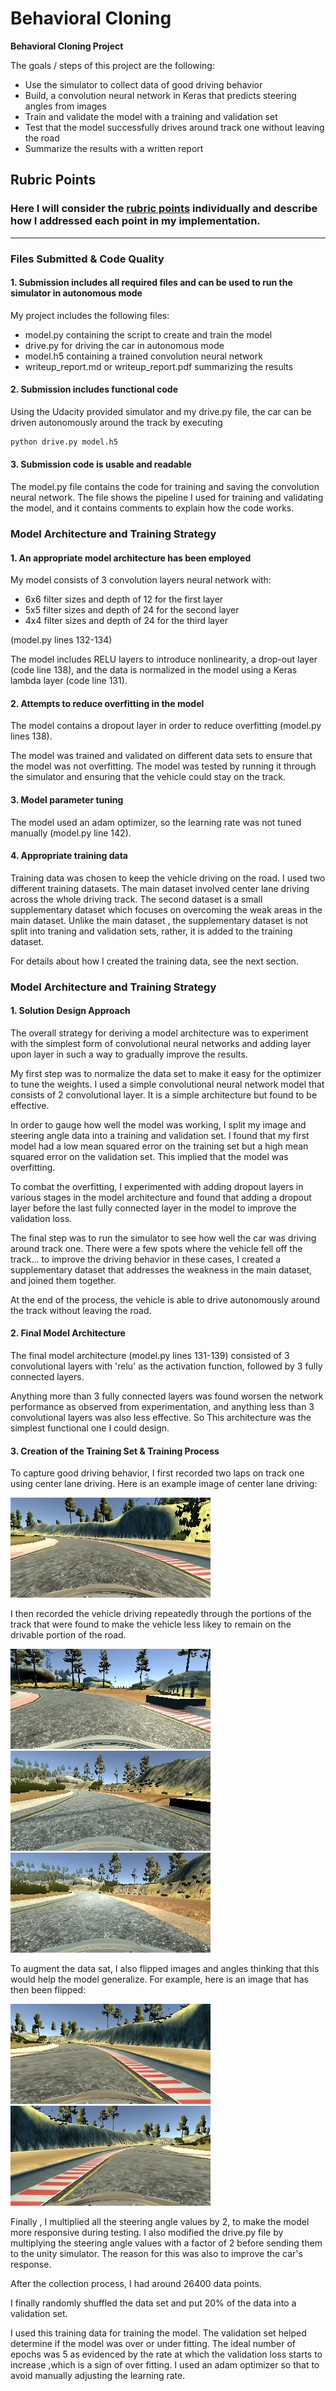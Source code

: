 # **Behavioral Cloning** 


**Behavioral Cloning Project**

The goals / steps of this project are the following:
* Use the simulator to collect data of good driving behavior
* Build, a convolution neural network in Keras that predicts steering angles from images
* Train and validate the model with a training and validation set
* Test that the model successfully drives around track one without leaving the road
* Summarize the results with a written report


[//]: # (Image References)

[image1]: ./examples/placeholder.png "Model Visualization"
[image2]: ./examples/center_lane.jpg "Grayscaling"
[image3]: ./examples/supp1.jpg "Recovery Image"
[image4]: ./examples/supp2.jpg "Recovery Image"
[image5]: ./examples/supp3.jpg "Recovery Image"
[image6]: ./examples/unflipped.jpg "Normal Image"
[image7]: ./examples/flipped.jpg "Flipped Image"

## Rubric Points
### Here I will consider the [rubric points](https://review.udacity.com/#!/rubrics/432/view) individually and describe how I addressed each point in my implementation.  

---
### Files Submitted & Code Quality

#### 1. Submission includes all required files and can be used to run the simulator in autonomous mode

My project includes the following files:
* model.py containing the script to create and train the model
* drive.py for driving the car in autonomous mode
* model.h5 containing a trained convolution neural network 
* writeup_report.md or writeup_report.pdf summarizing the results

#### 2. Submission includes functional code
Using the Udacity provided simulator and my drive.py file, the car can be driven autonomously around the track by executing 
```sh
python drive.py model.h5
```

#### 3. Submission code is usable and readable

The model.py file contains the code for training and saving the convolution neural network. The file shows the pipeline I used for training and validating the model, and it contains comments to explain how the code works.

### Model Architecture and Training Strategy

#### 1. An appropriate model architecture has been employed

My model consists of 3 convolution layers neural network with:
* 6x6 filter sizes and depth of 12 for the first layer
* 5x5 filter sizes and depth of 24 for the second layer
* 4x4 filter sizes and depth of 24 for the third layer

(model.py lines 132-134) 

The model includes RELU layers to introduce nonlinearity, a drop-out layer (code line 138), and the data is normalized in the model using a Keras lambda layer (code line 131). 

#### 2. Attempts to reduce overfitting in the model

The model contains  a dropout layer in order to reduce overfitting (model.py lines 138). 

The model was trained and validated on different data sets to ensure that the model was not overfitting. The model was tested by running it through the simulator and ensuring that the vehicle could stay on the track.

#### 3. Model parameter tuning

The model used an adam optimizer, so the learning rate was not tuned manually (model.py line 142).

#### 4. Appropriate training data

Training data was chosen to keep the vehicle driving on the road. I used two different training datasets. The main dataset involved center lane driving across the whole driving track. The second dataset is a small supplementary dataset which focuses on overcoming the weak areas in the main dataset.
Unlike the main dataset , the supplementary dataset is not split into traning and validation sets, rather, it is added to the training dataset.

For details about how I created the training data, see the next section. 

### Model Architecture and Training Strategy

#### 1. Solution Design Approach

The overall strategy for deriving a model architecture was to experiment with the simplest form of convolutional neural networks and adding layer upon layer in such a way to gradually improve the results.

My first step was to normalize the data set to make it easy for the optimizer to tune the weights.
I used a simple convolutional neural network model that consists of 2 convolutional layer. It is a simple architecture but found to be effective.

In order to gauge how well the model was working, I split my image and steering angle data into a training and validation set. I found that my first model had a low mean squared error on the training set but a high mean squared error on the validation set. This implied that the model was overfitting. 

To combat the overfitting, I experimented with adding dropout layers in various stages in the model architecture and found that adding a dropout layer before the last fully connected layer in the model to improve the validation loss.


The final step was to run the simulator to see how well the car was driving around track one. There were a few spots where the vehicle fell off the track... to improve the driving behavior in these cases, I created a supplementary dataset that addresses the weakness in the main dataset, and joined them together.

At the end of the process, the vehicle is able to drive autonomously around the track without leaving the road.

#### 2. Final Model Architecture

The final model architecture (model.py lines 131-139) consisted of 3  convolutional layers with 'relu' as the activation function, followed by 3 fully connected layers. 

Anything more than 3 fully connected layers was found worsen the network performance as observed from experimentation, and anything less than 3 convolutional layers was also less effective. So This architecture was the simplest functional one  I could design.


#### 3. Creation of the Training Set & Training Process

To capture good driving behavior, I first recorded two laps on track one using center lane driving. Here is an example image of center lane driving:

![alt text][image2]

I then recorded the vehicle driving repeatedly through the portions of the track that were found to make the vehicle less likey to remain on the drivable portion of the road.

![alt text][image3]
![alt text][image4]
![alt text][image5]


To augment the data sat, I also flipped images and angles thinking that this would help the model generalize. For example, here is an image that has then been flipped:

![alt text][image6]
![alt text][image7]

Finally , I multiplied all the steering angle values by 2, to make the model more responsive during testing.
I also modified the drive.py file by multiplying the steering angle values with a factor of 2 before sending them to the unity simulator. The reason for this was also to improve the car's response.

After the collection process, I had around 26400 data points. 


I finally randomly shuffled the data set and put 20% of the data into a validation set. 

I used this training data for training the model. The validation set helped determine if the model was over or under fitting. The ideal number of epochs was 5 as evidenced by the rate at which the validation loss starts to increase ,which is a sign of over fitting. I used an adam optimizer so that to avoid manually adjusting the learning rate.
